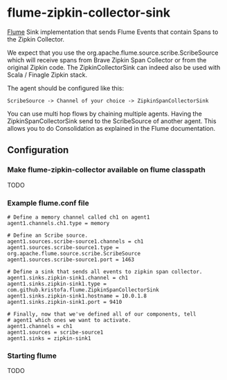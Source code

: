 # flume-zipkin-collector-sink #

[Flume](http://flume.apache.org) Sink implementation that sends Flume Events that
contain Spans to the Zipkin Collector.

We expect that you use the org.apache.flume.source.scribe.ScribeSource which will 
receive spans from Brave Zipkin Span Collector or from the original Zipkin code.
The ZipkinCollectorSink can indeed also be used with Scala / Finagle Zipkin stack.

The agent should be configured like this:

    ScribeSource -> Channel of your choice -> ZipkinSpanCollectorSink

You can use multi hop flows by chaining multiple agents. Having the ZipkinSpanCollectorSink
send to the ScribeSource of another agent. This allows you to do Consolidation as explained
in the Flume documentation.

## Configuration ##

### Make flume-zipkin-collector available on flume classpath ###

TODO

### Example flume.conf file ###


    # Define a memory channel called ch1 on agent1
    agent1.channels.ch1.type = memory
     
    # Define an Scribe source.
    agent1.sources.scribe-source1.channels = ch1
    agent1.sources.scribe-source1.type = org.apache.flume.source.scribe.ScribeSource
    agent1.sources.scribe-source1.port = 1463
     
    # Define a sink that sends all events to zipkin span collector.
    agent1.sinks.zipkin-sink1.channel = ch1
    agent1.sinks.zipkin-sink1.type = com.github.kristofa.flume.ZipkinSpanCollectorSink
    agent1.sinks.zipkin-sink1.hostname = 10.0.1.8
    agent1.sinks.zipkin-sink1.port = 9410
     
    # Finally, now that we've defined all of our components, tell
    # agent1 which ones we want to activate.
    agent1.channels = ch1
    agent1.sources = scribe-source1
    agent1.sinks = zipkin-sink1

### Starting flume ###

TODO
